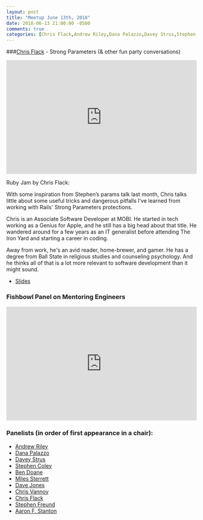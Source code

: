 ```yaml
---
layout: post
title: "Meetup June 13th, 2018"
date: 2018-06-13 21:00:00 -0500
comments: true
categories: [Chris Flack,Andrew Riley,Dana Palazzo,Davey Strus,Stephen Coley,Ben Doane,Miles Sterrett,Dave Jones,Chris Vannoy,Chris Flack,Stephen Freund,Aaron F. Stanton]
---
```


###[Chris Flack](https://twitter.com/whatintheflack) - Strong Parameters (& other fun party conversations)
<iframe width="100%" height="300" src="https://www.youtube.com/embed/CbPTb_4bVQw" frameborder="0" allowfullscreen></iframe>

Ruby Jam by Chris Flack:

With some inspiration from Stephen’s params talk last month, Chris talks little about some useful tricks and dangerous pitfalls I’ve learned from working with Rails' Strong Parameters protections.

Chris is an Associate Software Developer at MOBI. He started in tech working as a Genius for Apple, and he still has a big head about that title. He wandered around for a few years as an IT generalist before attending The Iron Yard and starting a career in coding.

Away from work, he's an avid reader, home-brewer, and gamer. He has a degree from Ball State in religious studies and counseling psychology. And he thinks all of that is a lot more relevant to software development than it might sound.

* [Slides](https://slides.com/ccflack/strong-params/)


### Fishbowl Panel on Mentoring Engineers
<iframe width="100%" height="300" src="https://www.youtube.com/embed/TSwL8n9xL28" frameborder="0" allowfullscreen></iframe>

### Panelists (in order of first appearance in a chair):

- [Andrew Riley](https://twitter.com/andrewariley87)
- [Dana Palazzo](https://twitter.com/d_palaz)
- [Davey Strus](https://twitter.com/dstrus)
- [Stephen Coley](https://twitter.com/coleydotco)
- [Ben Doane](https://twitter.com/Ben_Doane)
- [Miles Sterrett](https://twitter.com/mileszs)
- [Dave Jones](https://twitter.com/unixmonkey)
- [Chris Vannoy](https://twitter.com/cvannoy)
- [Chris Flack](https://twitter.com/whatintheflack)
- [Stephen Freund](https://twitter.com/10scuba_steve)
- [Aaron F. Stanton](https://twitter.com/afstanton)
